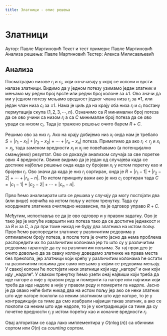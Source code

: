 ```yaml
---
title: Златници - опис решења
---
```


# Златници

Аутор: Павле Мартиновић
Текст и тест примери: Павле Мартиновић
Анализа решења: Павле Мартиновић
Тестер: Алекса Милисављевић

## Анализа

Посматрајмо низове $r_i$ и $c_i$, који означавају у којој се колони и врсти налазе златници. Видимо да у једном потезу узимамо један златник и мењамо му редни број врсте или редни број колоне за $\pm1$. Ово значи да ми у једном потезу мењамо вредност једног члана низа $r_i$ за $\pm 1$, или један члан низа $c_i$ за $\pm 1$. Нама је циљ да на крају оба низа $r_i$ и $c_i$ постану пермутација скупа $\{1,2,3,\cdots,n\}$. Означимо са $R$ минимални број потеза да се ово учини са низом $r_i$ а са $C$ минималан број потеза да се ово уради са низом $c_i$. Тада је тражено решење очито барем $R+C$.


Решимо ово за низ $r_i$. Ако на крају добијемо низ $x_i$ онда нам је требало $S=|r_1-x_1|+|r_2-x_2|+\cdots+|r_n-x_n|$ потеза. Приметимо да ако $r_i<r_j$ и $x_i>x_j$, тада заменом вредности $x_i$ и $x_j$ не повећавамо (а потенцијално смањујемо) резултат. Ово се доказује анализом случаја за све поретке ових $4$ вредности. Овиме видимо да је један од случајева када се достиже најбоље решење онда када су бројеви $x_i$ у истом поретку као и бројеви $r_i$. Ово значи да када је низ $r_i$ сортиран, онда је $R=|r_1-1|+|r_2-2|+\cdots+|r_n-n|$. По истом принципу важи ако је низ $c_i$ сортиран тада $C=|c_1-1|+|c_2-2|+\cdots+|c_n-n|$.


Прво ћемо анализирати шта се дешава у случају да могу постојати два (или више) новчића на истом пољу у истом тренутку. Тада су координате златника очигледно независне, па је одговор управо $R+C$.

Међутим, испоставља се да је ово одговор и у правом задатку. Ово је тако јер је могуће извршити низ потеза тако да се достигне једнакост и за $R$ и за $C$, а да при томе никад не буду два златника на истом пољу. Прво ћемо распоредити златнике у различитим редовима у оптималном броју потеза, а после тога је очито јасно да нема проблема распоредити их по различитим колонама јер то што су у различитим редовима гарантује да су на различитим пољима. За тај први део је очито довољно да за сваку колону доведемо златнике на права места без преклопа, јер златници који крећу у различитим колонама ће остати на различитим пољима док само мењамо у којим се редовима мењају. У свакој колони ће постојати неки златници који иду „нагоре“ и они који иду „надоле“. У сваком тренутку ћемо узети онај највиши који треба да иде нагоре а није у правом реду и померити га нагоре или најнижи који треба да иде надоле а није у правом реду и померити га надоле. Јасно је да овако неће бити никад два на истом пољу јер ако се неки златник што иде нагоре поклопи са неким златником што иде нагоре, то је у контрадикцији са тиме да смо изабрали највиши такав златник, а ако се поклопи са неким што иде надоле, то је у контрадикцији са тиме да су почетне вредности $r_i$ у истом поретку као и коначне вредности $r_i$.

Овај алгоритам се сада лако имплементира у $O(n \log (n))$ са обичним сортом или $O(n)$ са *counting* сортом.
